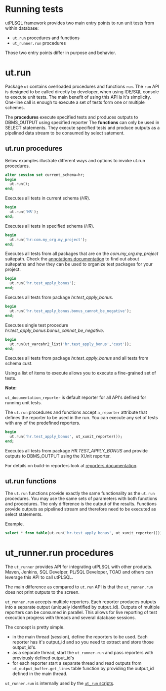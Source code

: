 # Running tests
utPLSQL framework provides two main entry points to run unit tests from within database: 

- `ut.run` procedures and functions
- `ut_runner.run` procedures

Those two entry points differ in purpose and behavior.

# ut.run
Package `ut` contains overloaded procedures and functions `run`.
The `run` API is designed to be called directly by developer, when using IDE/SQL console to execute unit tests.
The main benefit of using this API is it's simplicity.
One-line call is enough to execute a set of tests form one or multiple schemes.

The **procedures** execute specified tests and produces outputs to DBMS_OUTPUT using specified reporter
The **functions** can only be used in SELECT statements. They execute specified tests and produce outputs as a pipelined data stream to be consumed by select satement.

## ut.run procedures

Below examples illustrate different ways and options to invoke ut.run procedures.

```sql
alter session set current_schema=hr;
begin
  ut.run();
end;
```
Executes all tests in current schema (_HR_).


```sql
begin
  ut.run('HR');
end;
```
Executes all tests in specified schema (_HR_).


```sql
begin
  ut.run('hr:com.my_org.my_project');
end;
```

Executes all tests from all packages that are on the _com.my_org.my_project_ suitepath.
Check the [annotations documentation](annotations.md) to find out about suitepaths and how they can be used to organize test packages for your project.


```sql
begin
  ut.run('hr.test_apply_bonus');
end;
```
Executes all tests from package _hr.test_apply_bonus_. 


```sql
begin
  ut.run('hr.test_apply_bonus.bonus_cannot_be_negative');
end;
```
Executes single test procedure _hr.test_apply_bonus.bonus_cannot_be_negative_.


```sql
begin
  ut.run(ut_varcahr2_list('hr.test_apply_bonus','cust'));
end;
```
Executes all tests from package _hr.test_apply_bonus_ and all tests from schema _cust_.

Using a list of items to execute allows you to execute a fine-grained set of tests.


**Note:**

`ut_documentation_reporter` is default reporter for all API's defined for running unit tests.

The `ut.run` procedures and functions accept `a_reporter` attribute that defines the reporter to be used in the run.
You can execute any set of tests with any of the predefined reporters.

```sql
begin
  ut.run('hr.test_apply_bonus', ut_xunit_reporter());
end;
```
Executes all tests from package _HR.TEST_APPLY_BONUS_ and provide outputs to DBMS_OUTPUT using the XUnit reporter. 


For details on build-in reporters look at [reporters documentation](reporters.md).

## ut.run functions

The `ut.run` functions provide exactly the same functionality as the `ut.run` procedures. 
You may use the same sets of parameters with both functions and procedures. 
The only difference is the output of the results.
Functions provide outputs as pipelined stream and therefore need to be executed as select statements.

Example.
```sql
select * from table(ut.run('hr.test_apply_bonus', ut_xunit_reporter()));
```

# ut_runner.run procedures

The `ut_runner` provides API for integrating utPLSQL with other products. Maven, Jenkins, SQL Develper, PL/SQL Developer, TOAD and others can leverage this API to call utPLSQL.

The main difference as compared to `ut.run` API is that the `ut_runner.run` does not print outputs to the screen.

`ut_runner.run` accepts multiple reporters. Each reporter produces outputs into a separate output (uniquely identified by output_id).
Outputs of multiple reporters can be consumed in parallel. This allows for live reporting of test execution progress with threads and several database sessions.

The concept is pretty simple.

- in the main thread (session), define the reporters to be used. Each reporter has it's output_id and so you need to extract and store those output_id's.
- as a separate thread, start the `ut_runner.run` and pass reporters with previously defined output_id's
- for each reporter start a separate thread and read outputs from `ut_output_buffer.get_lines` table function by providing the output_id defined in the main thread.

`ut_runner.run` is internally used by the [`ut_run` scripts](ut_run-script.md).  
